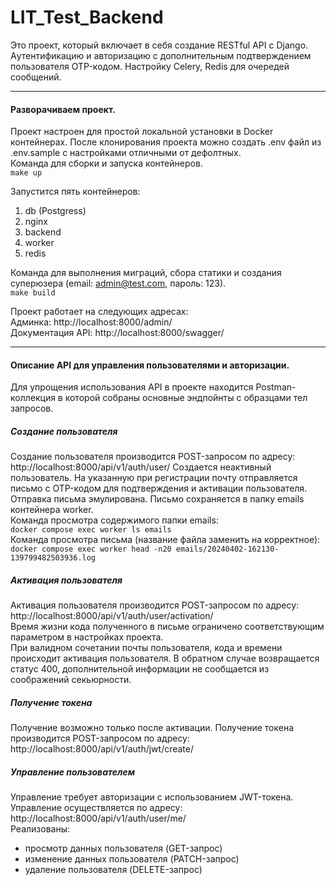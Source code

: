 # LIT_Test_Backend

Это проект, который включает в себя создание RESTful API с Django.  
Aутентификацию и авторизацию с дополнительным подтверждением пользователя OTP-кодом. Настройку Celery, Redis для очередей сообщений.

------------

#### Разворачиваем проект.
Проект настроен для простой локальной установки в Docker контейнерах.
После клонирования проекта можно создать .env файл из .env.sample с настройками отличными от дефолтных.  
Команда для сборки и запуска контейнеров.  
`make up`

Запустится пять контейнеров:
1. db (Postgress)
2. nginx
3. backend
4. worker
5. redis

Команда для выполнения миграций, сбора статики и создания суперюзера (email: admin@test.com, пароль: 123).  
`make build`

Проект работает на следующих адресах:  
Админка: http://localhost:8000/admin/  
Документация API: http://localhost:8000/swagger/

------------
#### Описание API для управления пользователями и авторизации.  
Для упрощения использования API в проекте находится Postman-коллекция в которой собраны основные эндпойнты с образцами тел запросов.
 
##### Создание пользователя
Создание пользователя производится POST-запросом по адресу:  
http://localhost:8000/api/v1/auth/user/
Создается неактивный пользователь. На указанную при регистрации почту отправляется письмо с OTP-кодом для подтверждения и активации пользователя.
Отправка письма эмулирована. Письмо сохраняется в папку emails контейнера worker.  
Команда просмотра содержимого папки emails:  
`docker compose exec worker ls emails`  
Команда просмотра письма (название файла заменить на корректное):  
`docker compose exec worker head -n20 emails/20240402-162130-139799482503936.log`
 
##### Активация пользователя
Активация пользователя производится POST-запросом по адресу:  
http://localhost:8000/api/v1/auth/user/activation/  
Время жизни кода полученного в письме ограничено соответствующим параметром в настройках проекта.  
При валидном сочетании почты пользователя, кода и времени происходит активация пользователя. В обратном случае возвращается статус 400, дополнительной информации не сообщается из соображений секьюрности.
 
##### Получение токена
Получение возможно только после активации. Получение токена производится POST-запросом по адресу:  
http://localhost:8000/api/v1/auth/jwt/create/
 
##### Управление пользователем
Управление требует авторизации с использованием JWT-токена. Управление осуществляется по адресу:  
http://localhost:8000/api/v1/auth/user/me/  
Реализованы:
- просмотр данных пользователя (GET-запрос)
- изменение данных пользователя (PATCH-запрос)
- удаление пользователя (DELETE-запрос)
